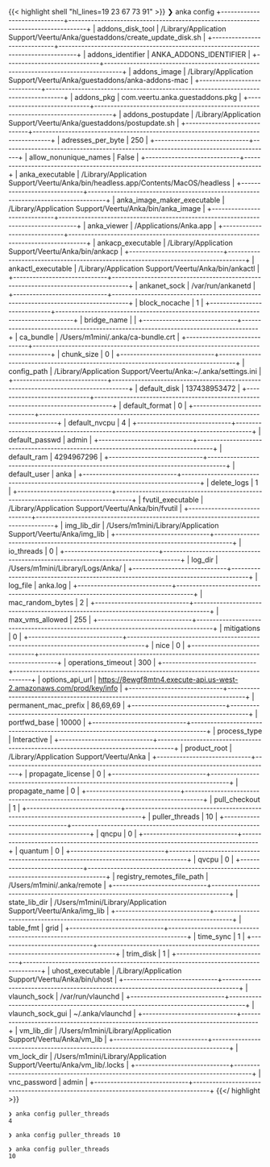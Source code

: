 ---
---

{{< highlight shell "hl_lines=19 23 67 73 91" >}}
❯ anka config
+-----------------------------+-----------------------------------------------------------------------------------+
| addons_disk_tool            | /Library/Application Support/Veertu/Anka/guestaddons/create_update_disk.sh        |
+-----------------------------+-----------------------------------------------------------------------------------+
| addons_identifier           | ANKA_ADDONS_IDENTIFIER                                                            |
+-----------------------------+-----------------------------------------------------------------------------------+
| addons_image                | /Library/Application Support/Veertu/Anka/guestaddons/anka-addons-mac              |
+-----------------------------+-----------------------------------------------------------------------------------+
| addons_pkg                  | com.veertu.anka.guestaddons.pkg                                                   |
+-----------------------------+-----------------------------------------------------------------------------------+
| addons_postupdate           | /Library/Application Support/Veertu/Anka/guestaddons/postupdate.sh                |
+-----------------------------+-----------------------------------------------------------------------------------+
| adresses_per_byte           | 250                                                                               |
+-----------------------------+-----------------------------------------------------------------------------------+
| allow_nonunique_names       | False                                                                             |
+-----------------------------+-----------------------------------------------------------------------------------+
| anka_executable             | /Library/Application Support/Veertu/Anka/bin/headless.app/Contents/MacOS/headless |
+-----------------------------+-----------------------------------------------------------------------------------+
| anka_image_maker_executable | /Library/Application Support/Veertu/Anka/bin/anka_image                           |
+-----------------------------+-----------------------------------------------------------------------------------+
| anka_viewer                 | /Applications/Anka.app                                                            |
+-----------------------------+-----------------------------------------------------------------------------------+
| ankacp_executable           | /Library/Application Support/Veertu/Anka/bin/ankacp                               |
+-----------------------------+-----------------------------------------------------------------------------------+
| ankactl_executable          | /Library/Application Support/Veertu/Anka/bin/ankactl                              |
+-----------------------------+-----------------------------------------------------------------------------------+
| ankanet_sock                | /var/run/ankanetd                                                                 |
+-----------------------------+-----------------------------------------------------------------------------------+
| block_nocache               | 1                                                                                 |
+-----------------------------+-----------------------------------------------------------------------------------+
| bridge_name                 |                                                                                   |
+-----------------------------+-----------------------------------------------------------------------------------+
| ca_bundle                   | /Users/m1mini/.anka/ca-bundle.crt                                                 |
+-----------------------------+-----------------------------------------------------------------------------------+
| chunk_size                  | 0                                                                                 |
+-----------------------------+-----------------------------------------------------------------------------------+
| config_path                 | /Library/Application Support/Veertu/Anka:~/.anka/settings.ini                     |
+-----------------------------+-----------------------------------------------------------------------------------+
| default_disk                | 137438953472                                                                      |
+-----------------------------+-----------------------------------------------------------------------------------+
| default_format              | 0                                                                                 |
+-----------------------------+-----------------------------------------------------------------------------------+
| default_nvcpu               | 4                                                                                 |
+-----------------------------+-----------------------------------------------------------------------------------+
| default_passwd              | admin                                                                             |
+-----------------------------+-----------------------------------------------------------------------------------+
| default_ram                 | 4294967296                                                                        |
+-----------------------------+-----------------------------------------------------------------------------------+
| default_user                | anka                                                                              |
+-----------------------------+-----------------------------------------------------------------------------------+
| delete_logs                 | 1                                                                                 |
+-----------------------------+-----------------------------------------------------------------------------------+
| fvutil_executable           | /Library/Application Support/Veertu/Anka/bin/fvutil                               |
+-----------------------------+-----------------------------------------------------------------------------------+
| img_lib_dir                 | /Users/m1mini/Library/Application Support/Veertu/Anka/img_lib                     |
+-----------------------------+-----------------------------------------------------------------------------------+
| io_threads                  | 0                                                                                 |
+-----------------------------+-----------------------------------------------------------------------------------+
| log_dir                     | /Users/m1mini/Library/Logs/Anka/                                                  |
+-----------------------------+-----------------------------------------------------------------------------------+
| log_file                    | anka.log                                                                          |
+-----------------------------+-----------------------------------------------------------------------------------+
| mac_random_bytes            | 2                                                                                 |
+-----------------------------+-----------------------------------------------------------------------------------+
| max_vms_allowed             | 255                                                                               |
+-----------------------------+-----------------------------------------------------------------------------------+
| mitigations                 | 0                                                                                 |
+-----------------------------+-----------------------------------------------------------------------------------+
| nice                        | 0                                                                                 |
+-----------------------------+-----------------------------------------------------------------------------------+
| operations_timeout          | 300                                                                               |
+-----------------------------+-----------------------------------------------------------------------------------+
| options_api_url             | https://8ewgf8mtn4.execute-api.us-west-2.amazonaws.com/prod/key/info              |
+-----------------------------+-----------------------------------------------------------------------------------+
| permanent_mac_prefix        | 86,69,69                                                                          |
+-----------------------------+-----------------------------------------------------------------------------------+
| portfwd_base                | 10000                                                                             |
+-----------------------------+-----------------------------------------------------------------------------------+
| process_type                | Interactive                                                                       |
+-----------------------------+-----------------------------------------------------------------------------------+
| product_root                | /Library/Application Support/Veertu/Anka                                          |
+-----------------------------+-----------------------------------------------------------------------------------+
| propagate_license           | 0                                                                                 |
+-----------------------------+-----------------------------------------------------------------------------------+
| propagate_name              | 0                                                                                 |
+-----------------------------+-----------------------------------------------------------------------------------+
| pull_checkout               | 1                                                                                 |
+-----------------------------+-----------------------------------------------------------------------------------+
| puller_threads              | 10                                                                                |
+-----------------------------+-----------------------------------------------------------------------------------+
| qncpu                       | 0                                                                                 |
+-----------------------------+-----------------------------------------------------------------------------------+
| quantum                     | 0                                                                                 |
+-----------------------------+-----------------------------------------------------------------------------------+
| qvcpu                       | 0                                                                                 |
+-----------------------------+-----------------------------------------------------------------------------------+
| registry_remotes_file_path  | /Users/m1mini/.anka/remote                                                        |
+-----------------------------+-----------------------------------------------------------------------------------+
| state_lib_dir               | /Users/m1mini/Library/Application Support/Veertu/Anka/img_lib                     |
+-----------------------------+-----------------------------------------------------------------------------------+
| table_fmt                   | grid                                                                              |
+-----------------------------+-----------------------------------------------------------------------------------+
| time_sync                   | 1                                                                                 |
+-----------------------------+-----------------------------------------------------------------------------------+
| trim_disk                   | 1                                                                                 |
+-----------------------------+-----------------------------------------------------------------------------------+
| uhost_executable            | /Library/Application Support/Veertu/Anka/bin/uhost                                |
+-----------------------------+-----------------------------------------------------------------------------------+
| vlaunch_sock                | /var/run/vlaunchd                                                                 |
+-----------------------------+-----------------------------------------------------------------------------------+
| vlaunch_sock_gui            | ~/.anka/vlaunchd                                                                  |
+-----------------------------+-----------------------------------------------------------------------------------+
| vm_lib_dir                  | /Users/m1mini/Library/Application Support/Veertu/Anka/vm_lib                      |
+-----------------------------+-----------------------------------------------------------------------------------+
| vm_lock_dir                 | /Users/m1mini/Library/Application Support/Veertu/Anka/vm_lib/.locks               |
+-----------------------------+-----------------------------------------------------------------------------------+
| vnc_password                | admin                                                                             |
+-----------------------------+-----------------------------------------------------------------------------------+
{{</ highlight >}}

```shell
❯ anka config puller_threads
4

❯ anka config puller_threads 10

❯ anka config puller_threads
10
```